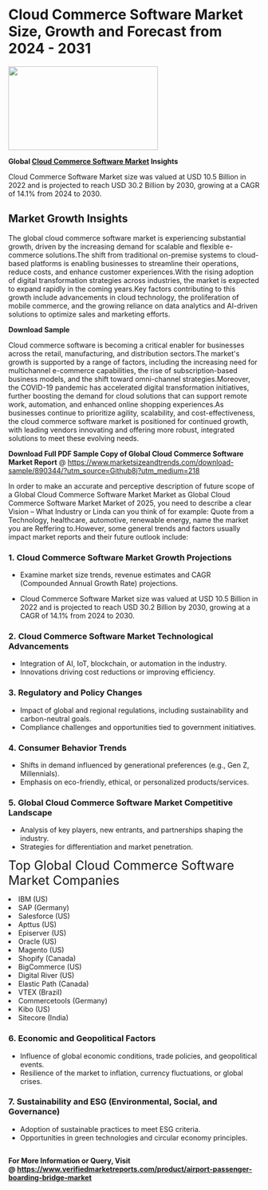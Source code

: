 <H1>Cloud Commerce Software Market Size, Growth and Forecast from 2024 - 2031</H1><img class="aligncenter size-medium wp-image-584254" src="https://thirdeyenews.in/wp-content/uploads/2024/09/Global-Market-Research-300x168.jpeg" alt="" width="300" height="168" /><p><strong>Global&nbsp;<a href="https://www.marketsizeandtrends.com/download-sample/890344/?utm_source=Github8j?utm_medium=218">Cloud Commerce Software Market</a> Insights</strong></p><p>Cloud Commerce Software Market size was valued at USD 10.5 Billion in 2022 and is projected to reach USD 30.2 Billion by 2030, growing at a CAGR of 14.1% from 2024 to 2030.</p><p><h2>Market Growth Insights</h2> <p>The global cloud commerce software market is experiencing substantial growth, driven by the increasing demand for scalable and flexible e-commerce solutions.The shift from traditional on-premise systems to cloud-based platforms is enabling businesses to streamline their operations, reduce costs, and enhance customer experiences.With the rising adoption of digital transformation strategies across industries, the market is expected to expand rapidly in the coming years.Key factors contributing to this growth include advancements in cloud technology, the proliferation of mobile commerce, and the growing reliance on data analytics and AI-driven solutions to optimize sales and marketing efforts.</p> <p><strong>Download Sample</strong></p> <p>Cloud commerce software is becoming a critical enabler for businesses across the retail, manufacturing, and distribution sectors.The market's growth is supported by a range of factors, including the increasing need for multichannel e-commerce capabilities, the rise of subscription-based business models, and the shift toward omni-channel strategies.Moreover, the COVID-19 pandemic has accelerated digital transformation initiatives, further boosting the demand for cloud solutions that can support remote work, automation, and enhanced online shopping experiences.As businesses continue to prioritize agility, scalability, and cost-effectiveness, the cloud commerce software market is positioned for continued growth, with leading vendors innovating and offering more robust, integrated solutions to meet these evolving needs.<p><span class=""><strong>Download Full PDF Sample Copy of Global Cloud Commerce Software Market Report</strong> @ <a href="https://www.marketsizeandtrends.com/download-sample/890344/?utm_source=Github8j?utm_medium=218" target="_blank">https://www.marketsizeandtrends.com/download-sample/890344/?utm_source=Github8j?utm_medium=218</a></span></p><p>In order to make an accurate and perceptive description of future scope of a Global&nbsp;Cloud Commerce Software Market Market as Global&nbsp;Cloud Commerce Software Market Market of 2025, you need to describe a clear Vision &ndash; What Industry or Linda can you think of for example: Quote from a Technology, healthcare, automotive, renewable energy, name the market you are Reffering to.However, some general trends and factors usually impact market reports and their future outlook include:</p><h3>1.&nbsp;<strong>Cloud Commerce Software Market Growth Projections</strong></h3><ul><li>Examine market size trends, revenue estimates and CAGR (Compounded Annual Growth Rate) projections.</li><li><p>Cloud Commerce Software Market size was valued at USD 10.5 Billion in 2022 and is projected to reach USD 30.2 Billion by 2030, growing at a CAGR of 14.1% from 2024 to 2030.</p></li></ul><h3>2.&nbsp;<strong>Cloud Commerce Software Market Technological Advancements</strong></h3><ul><li>Integration of AI, IoT, blockchain, or automation in the industry.</li><li>Innovations driving cost reductions or improving efficiency.</li></ul><h3>3.&nbsp;<strong>Regulatory and Policy Changes</strong></h3><ul><li>Impact of global and regional regulations, including sustainability and carbon-neutral goals.</li><li>Compliance challenges and opportunities tied to government initiatives.</li></ul><h3>4.&nbsp;<strong>Consumer Behavior Trends</strong></h3><ul><li>Shifts in demand influenced by generational preferences (e.g., Gen Z, Millennials).</li><li>Emphasis on eco-friendly, ethical, or personalized products/services.</li></ul><h3>5.&nbsp;<strong>Global Cloud Commerce Software Market Competitive Landscape</strong></h3><ul><li>Analysis of key players, new entrants, and partnerships shaping the industry.</li><li>Strategies for differentiation and market penetration.</li></ul><p data-pm-slice="1 1 []"><span style="color: inherit; font-family: inherit; font-size: 25px;">Top Global Cloud Commerce Software Market Companies</span></p><div class="" data-test-id=""><p><li>IBM (US)</li><li> SAP (Germany)</li><li> Salesforce (US)</li><li> Apttus (US)</li><li> Episerver (US)</li><li> Oracle (US)</li><li> Magento (US)</li><li> Shopify (Canada)</li><li> BigCommerce (US)</li><li> Digital River (US)</li><li> Elastic Path (Canada)</li><li> VTEX (Brazil)</li><li> Commercetools (Germany)</li><li> Kibo (US)</li><li> Sitecore (India)</li></p></div><h3>6.&nbsp;<strong>Economic and Geopolitical Factors</strong></h3><ul><li>Influence of global economic conditions, trade policies, and geopolitical events.</li><li>Resilience of the market to inflation, currency fluctuations, or global crises.</li></ul><h3>7.&nbsp;<strong>Sustainability and ESG (Environmental, Social, and Governance)</strong></h3><ul><li>Adoption of sustainable practices to meet ESG criteria.</li><li>Opportunities in green technologies and circular economy principles.</li></ul><h2><strong style="font-size: 14px;">For More Information or Query, Visit @&nbsp;</strong><a style="background-color: #ffffff; font-size: 14px;" href="https://www.marketsizeandtrends.com/report/cloud-commerce-software-market-/" target="_blank">https://www.verifiedmarketreports.com/product/airport-passenger-boarding-bridge-market</a></h2>